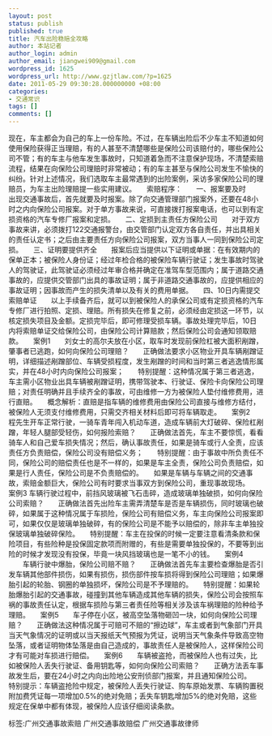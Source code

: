 ```yaml
---
layout: post
status: publish
published: true
title: 汽车出险稳赔全攻略
author: 本站记者
author_login: admin
author_email: jiangwei909@gmail.com
wordpress_id: 1625
wordpress_url: http://www.gzjtlaw.com/?p=1625
date: 2011-05-29 09:30:28.000000000 +08:00
categories:
- 交通常识
tags: []
comments: []
---
```

现在，车主都会为自己的车上一份车险。不过，在车辆出险后不少车主不知道如何使用保险获得正当理赔，有的人甚至不清楚哪些是保险公司该赔付的，哪些保险公司不管；有的车主与他车发生事故时，只知道着急而不注意保护现场，不清楚索赔流程，结果在向保险公司理赔时非常被动；有的车主甚至与保险公司发生不愉快的纠纷。针对上述情况，我们选取车主最常遇到的出险案例，采访多家保险公司的理赔员，为车主出险理赔提一些实用建议。　　索赔程序：　　一、报案要及时　　出现交通事故后，首先就要及时报案。除了向交通管理部门报案外，还要在48小时之内向保险公司报案。对于单方事故来说，可直接拨打报案电话，也可以到有定损资格的汽车专修厂报案和定损。　　二、定损到主责任方保险公司　　对于双方事故来讲，必须拨打122交通报警台，由交管部门认定双方各自责任，并出具相关的责任认定书；之后由主要责任方向保险公司报案，双方当事人一同到保险公司定损。　　三、证明要提供齐全　　报案后应当提供以下证明或单据：在有效期内的保单正本；被保险人身份证；经过年检合格的被保险车辆行驶证；发生事故时驾驶人的驾驶证，此驾驶证必须经过年审合格并确定在准驾车型范围内；属于道路交通事故的，应提供交管部门出具的事故证明；属于非道路交通事故的，应提供相应的事故证明；因事故而产生的损失清单以及有关的费用单据。　　四、10日内需提交索赔单证　　以上手续备齐后，就可以到被保险人的承保公司或有定损资格的汽车专修厂进行拍照、定损、理赔。所有损失在修复之前，必须经由定损这一环节，以核定损失项目及金额。定损完毕后，即可修理受损车辆。事故处理完毕后，10日内将索赔单证交给保险公司，由保险公司计算赔款；然后保险公司会通知领取赔款。　　案例1　　刘女士的高尔夫放在小区，取车时发现前保险杠被大面积剐蹭，肇事者已逃跑，如何向保险公司理赔？　　正确做法要求小区物业开具车辆剐蹭证明，详细描述剐蹭部位、车辆受损程度，发生剐蹭的时间和当时第三者逃逸情形属实，并在48小时内向保险公司报案；　　特别提醒：这种情况属于第三者逃逸，车主需小区物业出具车辆被剐蹭证明，携带驾驶本、行驶证、保险卡向保险公司理赔；对责任明确并且手续齐全的事故，可由维修一方为被保险人垫付维修费用，进行直赔。　　概念解析：直赔是指车辆的维修费用由保险公司直接与维修方结付，被保险人无须支付维修费用，只需交齐相关材料后即可将车辆取走。　　案例2　　程先生开车正常行驶，一骑车青年闯入机动车道，造成车辆前大灯破碎、保险杠剐蹭，年轻人腿部受轻伤，如何报险索赔？　　正确做法首先，车主不要惊慌，看看骑车人和自己爱车损失情况；然后，确认事故责任，如果是骑车或行人全责，应该责任方负责赔偿，保险公司没有赔偿义务；　　特别提醒：由于事故中所负责任不同，保险公司的赔偿责任也是不一样的，如果是车主全责，保险公司负责赔偿，如果是行人责任，保险公司是不负责赔偿的。　　如果是车辆与车辆之间的交通事故，索赔金额巨大，保险公司有时要求当事双方到保险公司，重现事故现场。　　案例3 车辆行驶过程中，前挡风玻璃被飞石击碎，造成玻璃单独破损，如何向保险公司索赔？　　正确做法首先出险车主需弄清楚车是否是车辆损伤，同时玻璃也破碎，如果属于这种情况属于车损险，保险公司有赔偿义务，车主向保险公司报案即可，如果仅仅是玻璃单独破碎，有的保险公司是不能予以赔偿的，除非车主单独投保玻璃单独破碎保险。　　特别提醒：车主在投保的时候一定要注意看清条款和保险项目，有些险种是投保固定款项而附赠的，有些是需要单独投保的，不要等到出险的时候才发现没有投保，毕竟一块风挡玻璃也是一笔不小的钱。　　案例4 　　车辆行驶中爆胎，保险公司赔不赔？　　正确做法首先车主要检查爆胎是否引发车辆其他部件损伤，如果有损伤，损伤部件按车损将得到保险公司理赔；如果爆胎引起的轮胎、钢圈的单独损坏，保险公司是不予理赔的。　　特别提醒：如果轮胎爆胎引起的交通事故，碰撞到其他车辆造成其他车辆的损失，保险公司会按照车祸的事故责任认定，根据车损险与第三者责任险等相关涉及该车祸理赔的险种给予理赔。　　案例5　　车子停在小区，被高空坠落物砸凹一块，如何向保险公司理赔？　　正确做法这种情况属于可赔可不赔的&ldquo;擦边球&rdquo;，车主或者到气象部门开具当天气象情况的证明或以当天报纸天气预报为凭证，说明当天气象条件导致高空物坠落，或者证明物体坠落是由自己造成的，事故责任人是被保险人，这样保险公司才有可能对车损进行赔偿。　　案例6　　车辆被盗抢，而被保险人也有过失，比如被保险人丢失行驶证、备用钥匙等，如何向保险公司索赔？　　正确方法丢车事故发生后，要在24小时之内向出险地公安刑侦部门报案，并且通知保险公司。　　特别提示：车辆盗抢险中规定，被保险人丢失行驶证、购车原始发票、车辆购置税附加费凭证每一项增加0.5%的绝对免赔；丢失车钥匙增加5%的绝对免赔，这些规定在保单中都有体现，被保险人应该仔细阅读条款。标签:广州交通事故索赔 广州交通事故赔偿 广州交通事故律师
